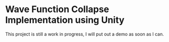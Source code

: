 # Wave Function Collapse Implementation using Unity

This project is still a work in progress, I will put out a demo as soon as I can.